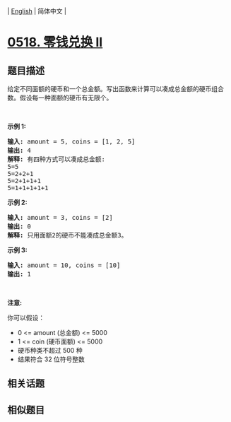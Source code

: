 
| [English](README_EN.md) | 简体中文 |
# [0518. 零钱兑换 II](https://leetcode-cn.com/problems/coin-change-2/)
## 题目描述
<p>给定不同面额的硬币和一个总金额。写出函数来计算可以凑成总金额的硬币组合数。假设每一种面额的硬币有无限个。&nbsp;</p>

<p>&nbsp;</p>

<ul>
</ul>

<p><strong>示例 1:</strong></p>

<pre><strong>输入:</strong> amount = 5, coins = [1, 2, 5]
<strong>输出:</strong> 4
<strong>解释:</strong> 有四种方式可以凑成总金额:
5=5
5=2+2+1
5=2+1+1+1
5=1+1+1+1+1
</pre>

<p><strong>示例 2:</strong></p>

<pre><strong>输入:</strong> amount = 3, coins = [2]
<strong>输出:</strong> 0
<strong>解释:</strong> 只用面额2的硬币不能凑成总金额3。
</pre>

<p><strong>示例 3:</strong></p>

<pre><strong>输入:</strong> amount = 10, coins = [10] 
<strong>输出:</strong> 1
</pre>

<p>&nbsp;</p>

<p><strong>注意</strong><strong>:</strong></p>

<p>你可以假设：</p>

<ul>
	<li>0 &lt;= amount (总金额) &lt;= 5000</li>
	<li>1 &lt;= coin (硬币面额)&nbsp;&lt;= 5000</li>
	<li>硬币种类不超过 500 种</li>
	<li>结果符合 32 位符号整数</li>
</ul>

## 相关话题

## 相似题目

